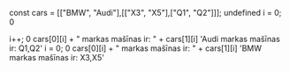 const cars = [["BMW", "Audi"],[["X3", "X5"],["Q1", "Q2"]]];
undefined
i = 0;
0

i++;
0
cars[0][i] + " markas mašīnas ir: " + cars[1][i]
'Audi markas mašīnas ir: Q1,Q2'
i = 0;
0
cars[0][i] + " markas mašīnas ir: " + cars[1][i]
'BMW markas mašīnas ir: X3,X5'

